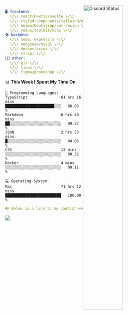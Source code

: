 
<a href="https://discord.com/users/279302975371870218" target="_blank">
    <img width="50%" align="right" alt="Discord Status" src="https://lanyard.cnrad.dev/api/279302975371870218?bg=161B22&borderRadius=5px%205px%200%200&hideTimestamp=true&idleMessage=Just%20chillin%27%20at%20the%20moment&animated=true">
</a>

```yaml
🖥️ frontend: 
  \/\/ react/nextjs/svelte \/\/
  \/\/ styled-components/tailwind/mui/
  \/\/ bulma/bootstrap/ant-design \/\/
  \/\/ redux/toolkit/mobx \/\/
🛠 backend: 
  \/\/ node, expressjs \/\/
  \/\/ mongoose/mysql \/\/
  \/\/ docker/axios \/\/
  \/\/ strapi \/\/
👨‍💻 other: 
  \/\/ git \/\/ 
  \/\/ linux \/\/
  \/\/ figma/photoshop \/\/
```
<!--START_SECTION:waka-->
📊 **This Week I Spent My Time On** 

```text
💬 Programming Languages: 
TypeScript               61 hrs 16 mins      ██████████████████████░░░   86.03 % 
Markdown                 6 hrs 40 mins       ██░░░░░░░░░░░░░░░░░░░░░░░   09.37 % 
JSON                     2 hrs 53 mins       █░░░░░░░░░░░░░░░░░░░░░░░░   04.05 % 
CSS                      13 mins             ░░░░░░░░░░░░░░░░░░░░░░░░░   00.32 % 
Docker                   4 mins              ░░░░░░░░░░░░░░░░░░░░░░░░░   00.11 % 

💻 Operating System: 
Mac                      71 hrs 12 mins      █████████████████████████   100.00 % 
```


<!--END_SECTION:waka-->
```yaml
📭 Below is a link to my contact website 
```
<a href="https://mxns.xyz" target="_black"> <img src="https://img.shields.io/badge/website-161B22?style=for-the-badge&logo=About.me&logoColor=white"></img> <a/>
